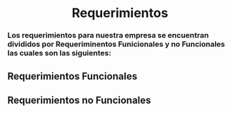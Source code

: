 <h1 align="center"> Requerimientos </h1>

### Los requerimientos para nuestra empresa se encuentran divididos por Requeriminentos Funicionales y no Funcionales las cuales son las siguientes: 

## Requerimientos Funcionales


## Requerimientos no Funcionales
